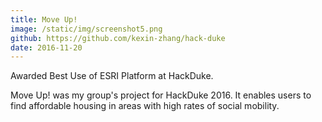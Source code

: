 ```yaml
---
title: Move Up!
image: /static/img/screenshot5.png
github: https://github.com/kexin-zhang/hack-duke
date: 2016-11-20
---
```


Awarded Best Use of ESRI Platform at HackDuke.

Move Up! was my group's project for HackDuke 2016. It enables users to find affordable housing in areas with high rates of social mobility.